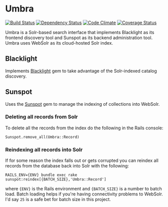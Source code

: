 # Umbra

[![Build Status](https://travis-ci.org/NYULibraries/umbra.png?branch=master)](https://travis-ci.org/NYULibraries/umbra)
[![Dependency Status](https://gemnasium.com/NYULibraries/umbra.png)](https://gemnasium.com/NYULibraries/umbra)
[![Code Climate](https://codeclimate.com/github/NYULibraries/umbra.png)](https://codeclimate.com/github/NYULibraries/umbra)
[![Coverage Status](https://coveralls.io/repos/NYULibraries/umbra/badge.png?branch=master)](https://coveralls.io/r/NYULibraries/umbra)

Umbra is a Solr-based search interface that implements Blacklight as its frontend discovery tool and Sunspot as its backend administration tool. Umbra uses WebSolr as its cloud-hosted Solr index.

## Blacklight

Implements [Blacklight](http://projectblacklight.org/) gem to take advantage of the Solr-indexed catalog discovery.

## Sunspot

Uses the [Sunspot](http://sunspot.github.com/) gem to manage the indexing of collections into WebSolr.

### Deleting all records from Solr

To delete all the records from the index do the following in the Rails console:

    Sunspot.remove_all(Umbra::Record)

### Reindexing all records into Solr

If for some reason the index falls out or gets corrupted you can reindex all records from the database back into Solr with the following:

    RAILS_ENV={ENV} bundle exec rake sunspot:reindex[{BATCH_SIZE},'Umbra::Record']

where `{ENV}` is the Rails environment and `{BATCH_SIZE}` is a number to batch load. Batch loading helps if you're having connectivity problems to WebSolr. I'd say `25` is a safe bet for batch size in this project.
